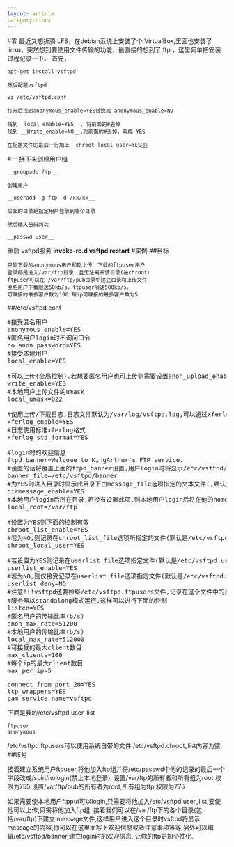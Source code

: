 ```yaml
---
layout: article
category:Linux
---
```

#零
    最近又想折腾 LFS，在debian系统上安装了个 VirtualBox,里面也安装了 linxu，突然想到要使用文件传输的功能，最直接的想到了 ftp ，这里简单把安装过程记录一下。
	首先，

	apt-get install vsftpd

	然后配置vsftpd

	vi /etc/vsftpd.conf

	打开后找到anonymous_enable=YES替换成 anonymous_enable=NO

	找到__local_enable=YES__, 将前面的#去掉
	找到 __Write_enable=NO__,将前面的#去掉，改成 YES

	在配置文件的最后一行加上__chroot_local_user=YES

#一
	接下来创建用户组

	__groupadd ftp__

	创建用户

	__useradd -g ftp -d /xx/xx__

	后面的目录是指定用户登录到哪个目录

	然后输入密码两次

	__passwd user__
   重启 vsftpd服务
   __invoke-rc.d vsftpd restart__
#实例
##目标

    只能下载的anonymous用户和能上传、下载的ftpuser用户
    登录都是进入/var/ftp目录，且无法离开该目录(被chroot）
    ftpuser可以在 /var/ftp/pub目录中建立目录和上传文件
    匿名用户下载限速50kb/s，ftpuser限速500kb/s。
    可联接的最多客户数为100,每ip可联接的最多客户数为5 
##/etc/vsftpd.conf
<pre>
#接受匿名用户
anonymous_enable=YES
#匿名用户login时不询问口令
no_anon_password=YES
#接受本地用户
local_enable=YES

#可以上传(全局控制).若想要匿名用户也可上传则需要设置anon_upload_enable=YES,若想要匿名用户可以建立目录则需要设置anon_mkdir_write_enable=YES.这里禁止匿名用户上传,所以不设置这两项.
write_enable=YES
#本地用户上传文件的umask
local_umask=022

#使用上传/下载日志,日志文件默认为/var/log/vsftpd.log,可以通过xferlog_file选项修改
xferlog_enable=YES
#日志使用标准xferlog格式
xferlog_std_format=YES

#login时的欢迎信息
ftpd_banner=Welcome to KingArthur's FTP service.
#设置的话将覆盖上面的ftpd_banner设置,用户login时将显示/etc/vsftpd/banner中的内容
banner_file=/etc/vsftpd/banner
#为YES则进入目录时显示此目录下由message_file选项指定的文本文件(,默认为.message)的内容
dirmessage_enable=YES
#本地用户login后所在目录,若没有设置此项,则本地用户login后将在他的home目录(/etc/passwd的第六个字段)中.匿名用户的对应选项是anon_root
local_root=/var/ftp

#设置为YES则下面的控制有效
chroot_list_enable=YES
#若为NO,则记录在chroot_list_file选项所指定的文件(默认是/etc/vsftpd.chroot_list)中的用户将被chroot在登录后所在目录中,无法离开.如果为YES,则所记录的用户将不被chroot.这里选择YES.
chroot_local_user=YES

#若设置为YES则记录在userlist_file选项指定文件(默认是/etc/vsftpd.user_list)中的用户将无法login,并且将检察下面的userlist_deny选项
userlist_enable=YES
#若为NO,则仅接受记录在userlist_file选项指定文件(默认是/etc/vsftpd.user_list)中的用户的login请求.若为YES则不接受这些用户的请求.
userlist_deny=NO
#注意!!!vsftpd还要检察/etc/vsftpd.ftpusers文件,记录在这个文件中的用户将无法login!!
#服务器以standalong模式运行,这样可以进行下面的控制
listen=YES
#匿名用户的传输比率(b/s)
anon_max_rate=51200
#本地用户的传输比率(b/s)
local_max_rate=512000
#可接受的最大client数目
max_clients=100
#每个ip的最大client数目
max_per_ip=5

connect_from_port_20=YES
tcp_wrappers=YES
pam_service_name=vsftpd
</pre>
下面是我的/etc/vsftpd.user_list

	ftpuser
	anonymous

/etc/vsftpd.ftpusers可以使用系统自带的文件 /etc/vsftpd.chroot_list内容为空
##账号

接着建立系统用户ftpuser,将他加入ftp组并将/etc/passwd中他的记录的最后一个字段改成/sbin/nologin(禁止本地登录). 设置/var/ftp的所有者和所有组为root,权限为755 设置/var/ftp/pub的所有者为root,所有组为ftp,权限为775

如果需要使本地用户ftpput可以login,只需要将他加入/etc/vsftpd.user_list,要使他可以上传,只需将他加入ftp组. 接着我们可以在/var/ftp下的各个目录(包括/var/ftp)下建立.message文件,这样用户进入这个目录时vsftpd将显示. message的内容,你可以在这里面写上欢迎信息或者注意事项等等.另外可以编辑/etc/vsftpd/banner,建立login时的欢迎信息, 让你的ftp更加个性化. 
	

